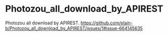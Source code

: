 # Photozou_all_download_by_APIREST
Photozou all download by APIREST.
https://github.com/elain-b/Photozou_all_download_by_APIREST/issues/1#issue-664145635
